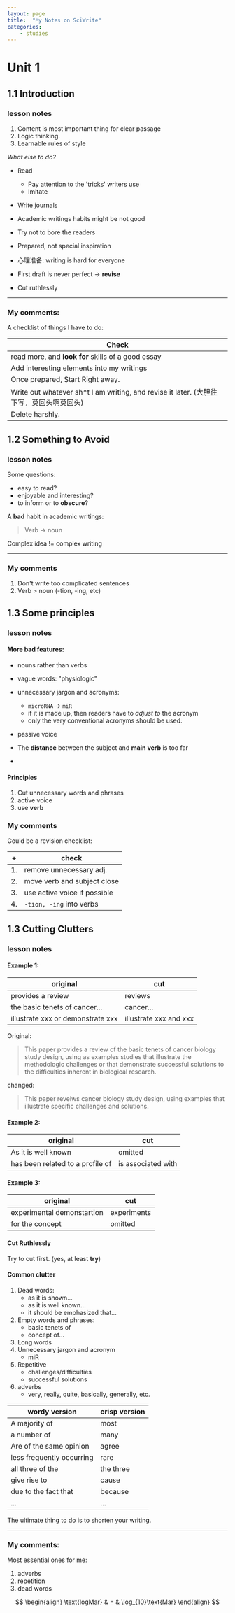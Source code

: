 ```yaml
---
layout: page
title:  "My Notes on SciWrite"
categories:
    - studies
---
```

# Unit 1

## 1.1 Introduction



### lesson notes




1. Content is most important thing for clear passage
2. Logic thinking.
3. Learnable rules of style

_What else to do?_

* Read

    * Pay attention to the 'tricks' writers use
    * Imitate
* Write journals

* Academic writings habits might be not good

* Try not to bore the readers

* Prepared, not special inspiration

* 心理准备: writing is hard for everyone

* First draft is never perfect -> **revise**

* Cut ruthlessly

---
### My comments:

A checklist of things I have to do:

| Check |
|-------|
|read more, and **look for** skills of a good essay|
|Add interesting elements into my writings|
|Once prepared, Start Right away.|
|Write out whatever sh*t I am writing, and revise it later. (大胆往下写，莫回头啊莫回头)|
|Delete harshly.|

## 1.2 Something to Avoid

### lesson notes

Some questions:

* easy to read?
* enjoyable and interesting?
* to inform or to **obscure**?

A **bad** habit in academic writings:

> Verb -> noun

Complex idea != complex writing

---
### My comments

1. Don't write too complicated sentences
2. Verb > noun (-tion, -ing, etc)

## 1.3 Some principles

### lesson notes


#### More bad features:

* nouns rather than verbs

* vague words: "physiologic"

* unnecessary jargon and acronyms:

    * `microRNA` -> `miR`
    * if it is made up, then readers have to _adjust to_ the acronym
    * only the very conventional acronyms should be used.

* passive voice

* The **distance** between the subject and **main verb** is too far
*

#### Principles

1. Cut unnecessary words and phrases
2. active voice
3. use **verb**

### My comments

Could be a revision checklist:

|+|check|
|--|-----|
|1. |remove unnecessary adj.|
|2. |move verb and subject close|
|3. |use active voice if possible|
|4. |`-tion, -ing` into verbs|

## 1.3 Cutting Clutters

### lesson notes

#### Example 1:

|original | cut |
|---|---|
|provides a review|reviews|
|the basic tenets of cancer... | cancer...|
|illustrate xxx or demonstrate xxx| illustrate xxx and xxx|

Original:

> This paper provides a review of the basic tenets of cancer biology study design, using as examples studies that illustrate the methodologic challenges or that demonstrate successful solutions to the difficulties inherent in biological research.

changed:

> This paper reveiws cancer biology study design, using examples that illustrate specific challenges and solutions.

#### Example 2:

|original |cut|
|---|---|
|As it is well known| omitted|
|has been related to a profile of|is associated with|

#### Example 3:

|original |cut|
|---|---|
|experimental demonstartion| experiments|
|for the concept|omitted|


#### Cut Ruthlessly

Try to cut first. (yes, at least **try**)

#### Common clutter

1. Dead words:
    * as it is shown...
    * as it is well known...
    * it should be emphasized that...
2. Empty words and phrases:
    * basic tenets of
    * concept of...
3. Long words
4. Unnecessary jargon and acronym
    * miR
5. Repetitive
    * challenges/difficulties
    * successful solutions
6. adverbs
    * very, really, quite, basically, generally, etc.

|wordy version| crisp version|
|---|---|
|A majority of|most|
|a number of |many|
|Are of the same opinion|agree|
|less frequently occurring|rare|
|all three of the|the three|
|give rise to|cause|
|due to the fact that|because|
|...|...|

The ultimate thing to do is to shorten your writing.

---
### My comments:

Most essential ones for me:

1. adverbs
2. repetition
3. dead words

$$
\begin{align}
  \text{logMar} & = & \log_{10}\text{Mar}
\end{align}
$$
